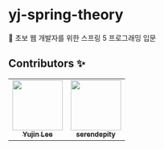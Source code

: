 # yj-spring-theory
📙 초보 웹 개발자를 위한 스프링 5 프로그래밍 입문

## Contributors ✨

<table>
  <tr>
  <td align="center"><a href="https://github.com/nanaeu"><img src="https://avatars3.githubusercontent.com/Ohyaelim?v=4?s=100" width="100px;" alt=""/><br /  ><sub><b>Yujin Lee</b></sub></a><br /></td>
    <td align="center"><a href="https://github.com/sju0924"><img src="https://avatars0.githubusercontent.com/wjdrbs96?v=4?s=100" width="100px;" alt=""/><br /><sub><b>serendepity</b></sub></a><br /></td>
  </tr>
</table>
